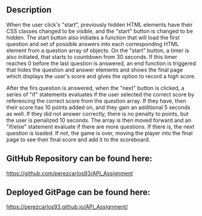 ## Description
When the user click's "start", previously hidden HTML elements have their CSS classes changed to be visible, and the "start" button is changed to be hidden. The start button also initiates a function that will load the first question and set of possible answers into each corresponding HTML element from a question array of objects. On the "start" button, a timer is also initiated, that starts to countdown from 30 seconds. If this timer reaches 0 before the last question is answered, an end function is triggered that hides the question and answer elements and shows the final page which displays the user's score and gives the option to record a high score.

After the firs question is answered, when the "next" button is clicked, a series of "if" statements evaluates if the user selected the correct score by referencing the correct score from the question array. If they have, then their score has 10 points added on, and they gain an additional 5 seconds as well. If they did not answer correctly, there is no penalty to points, but the user is penalized 10 seconds. The array is then moved forward and an "if/else" statement evaluate if there are more questions. If there is, the next question is loaded. If not, the game is over, moving the player into the final page to see their final score and add it to the scoreboard.


## GitHub Repository can be found here:
https://github.com/perezcarlos93/API_Assignment

## Deployed GitPage can be found here:
https://perezcarlos93.github.io/API_Assignment/